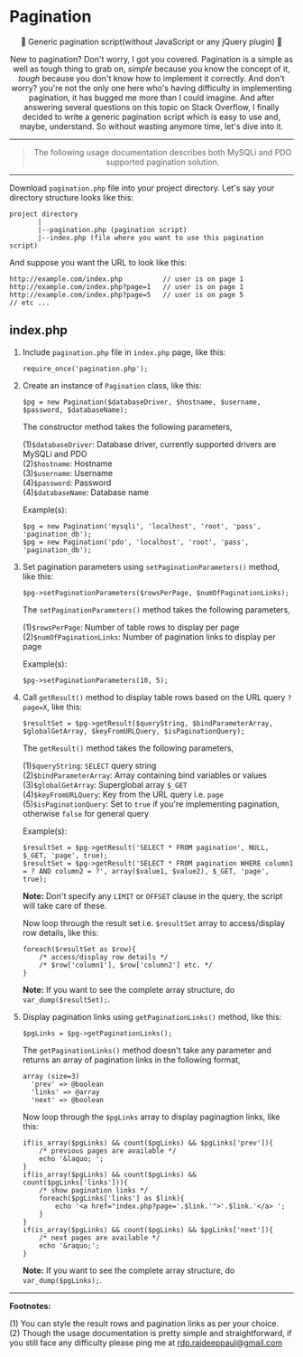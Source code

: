 # Pagination

<p align="center">
🎉 Generic pagination script(without JavaScript or any jQuery plugin) 🎉
</p>
<p align="center">
New to pagination? Don't worry, I got you covered. Pagination is a simple as well as tough thing to grab on, <i>simple</i> because you know the concept of it, <i>tough</i> because you don't know how to implement it correctly. And don't worry? you're not the only one here who's having difficulty in implementing pagination, it has bugged me more than I could imagine. And after answering several questions on this topic on Stack Overflow, I finally decided to write a generic pagination script which is easy to use and, maybe, understand. So without wasting anymore time, let's dive into it.
</p>

***

<blockquote align="center">
The following usage documentation describes both MySQLi and PDO supported pagination solution.
</blockquote>

***

Download `pagination.php` file into your project directory. Let's say your directory structure looks like this:

    project directory
           |
           |--pagination.php (pagination script)
           |--index.php (file where you want to use this pagination script)

And suppose you want the URL to look like this:

    http://example.com/index.php          // user is on page 1
    http://example.com/index.php?page=1   // user is on page 1
    http://example.com/index.php?page=5   // user is on page 5
    // etc ...

<h2>index.php</h2>

 1. Include `pagination.php` file in `index.php` page, like this:

        require_once('pagination.php');

 2. Create an instance of `Pagination` class, like this:

        $pg = new Pagination($databaseDriver, $hostname, $username, $password, $databaseName);

    The constructor method takes the following parameters,

    (1)`$databaseDriver`: Database driver, currently supported drivers are MySQLi and PDO <br />
    (2)`$hostname`: Hostname <br />
    (3)`$username`: Username <br />
    (4)`$password`: Password <br />
    (4)`$databaseName`: Database name <br />

    Example(s):

        $pg = new Pagination('mysqli', 'localhost', 'root', 'pass', 'pagination_db');
        $pg = new Pagination('pdo', 'localhost', 'root', 'pass', 'pagination_db');

 3. Set pagination parameters using `setPaginationParameters()` method, like this:

        $pg->setPaginationParameters($rowsPerPage, $numOfPaginationLinks);

    The `setPaginationParameters()` method takes the following parameters,

    (1)`$rowsPerPage`: Number of table rows to display per page <br />
    (2)`$numOfPaginationLinks`: Number of pagination links to display per page <br />

    Example(s):

        $pg->setPaginationParameters(10, 5);

 4. Call `getResult()` method to display table rows based on the URL query `?page=X`, like this:

        $resultSet = $pg->getResult($queryString, $bindParameterArray, $globalGetArray, $keyFromURLQuery, $isPaginationQuery);

    The `getResult()` method takes the following parameters,

    (1)`$queryString`: `SELECT` query string <br />
    (2)`$bindParameterArray`: Array containing bind variables or values <br />
    (3)`$globalGetArray`: Superglobal array `$_GET` <br />
    (4)`$keyFromURLQuery`: Key from the URL query i.e. `page` <br />
	(5)`$isPaginationQuery`: Set to `true` if you're implementing pagination, otherwise `false` for general query

    Example(s):

        $resultSet = $pg->getResult('SELECT * FROM pagination', NULL, $_GET, 'page', true);
        $resultSet = $pg->getResult('SELECT * FROM pagination WHERE column1 = ? AND column2 = ?', array($value1, $value2), $_GET, 'page', true);

    **Note:** Don't specify any `LIMIT` or `OFFSET` clause in the query, the script will take care of these.

    Now loop through the result set i.e. `$resultSet` array to access/display row details, like this:

        foreach($resultSet as $row){
            /* access/display row details */
            /* $row['column1'], $row['column2'] etc. */
        }

    **Note:** If you want to see the complete array structure, do `var_dump($resultSet);`.

 5. Display pagination links using `getPaginationLinks()` method, like this:

        $pgLinks = $pg->getPaginationLinks();

    The `getPaginationLinks()` method doesn't take any parameter and returns an array of pagination links in the following format,

        array (size=3)
          'prev' => @boolean
          'links' => @array
          'next' => @boolean

    Now loop through the `$pgLinks` array to display paginagtion links, like this:

        if(is_array($pgLinks) && count($pgLinks) && $pgLinks['prev']){
            /* previous pages are available */
            echo '&laquo; ';
        }
        if(is_array($pgLinks) && count($pgLinks) && count($pgLinks['links'])){
            /* show pagination links */
            foreach($pgLinks['links'] as $link){
                echo '<a href="index.php?page='.$link.'">'.$link.'</a> ';
            }
        }
        if(is_array($pgLinks) && count($pgLinks) && $pgLinks['next']){
            /* next pages are available */
            echo '&raquo;';
        }

    **Note:** If you want to see the complete array structure, do `var_dump($pgLinks);`.

<hr />

**Footnotes:** 

(1) You can style the result rows and pagination links as per your choice.<br />
(2) Though the usage documentation is pretty simple and straightforward, if you still face any difficulty please ping me at <a href="mailto:rdp.rajdeeppaul@gmail.com" target="_top">rdp.rajdeeppaul@gmail.com</a>
